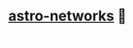 # [astro-networks] 🚠

[astro-networks]: https://npmjs.org/astro-networks

[![Built with Lightrix/npm](https://raw.githubusercontent.com/Lightrix/npm/main/.github/img/favicon-16x16.png)](https://github.com/Lightrix/npm)
